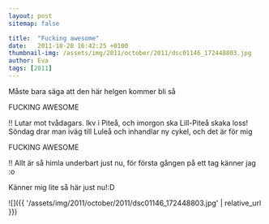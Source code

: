 ```yaml
---
layout: post
sitemap: false

title:  "Fucking awesome"
date:   2011-10-28 16:42:25 +0100
thumbnail-img: /assets/img/2011/october/2011/dsc01146_172448803.jpg
author: Eva
tags: [2011]
---
```


Måste bara säga att den här helgen kommer bli så 

FUCKING AWESOME

!! Lutar mot tvådagars. Ikv i Piteå, och imorgon ska Lill-Piteå skaka loss! Söndag drar man iväg till Luleå och inhandlar ny cykel, och det är för mig 

FUCKING AWESOME

!! Allt är så himla underbart just nu, för första gången på ett tag känner jag :o






Känner mig lite så här just nu!:D

![]({{ '/assets/img/2011/october/2011/dsc01146_172448803.jpg'  | relative_url }})

